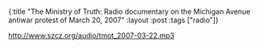 {:title "The Ministry of Truth: Radio documentary on the Michigan Avenue antiwar protest of March 20, 2007"
:layout :post
:tags  ["radio"]}

<http://www.szcz.org/audio/tmot_2007-03-22.mp3>

